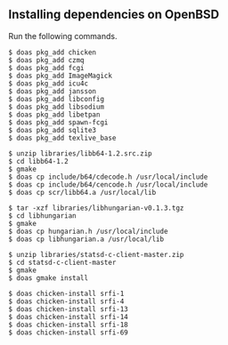 Installing dependencies on OpenBSD
----------------------------------
Run the following commands.

    $ doas pkg_add chicken
    $ doas pkg_add czmq
    $ doas pkg_add fcgi
    $ doas pkg_add ImageMagick
    $ doas pkg_add icu4c
    $ doas pkg_add jansson
    $ doas pkg_add libconfig
    $ doas pkg_add libsodium
    $ doas pkg_add libetpan
    $ doas pkg_add spawn-fcgi
    $ doas pkg_add sqlite3
    $ doas pkg_add texlive_base

    $ unzip libraries/libb64-1.2.src.zip
    $ cd libb64-1.2
    $ gmake
    $ doas cp include/b64/cdecode.h /usr/local/include
    $ doas cp include/b64/cencode.h /usr/local/include
    $ doas cp scr/libb64.a /usr/local/lib

    $ tar -xzf libraries/libhungarian-v0.1.3.tgz
    $ cd libhungarian
    $ gmake
    $ doas cp hungarian.h /usr/local/include
    $ doas cp libhungarian.a /usr/local/lib

    $ unzip libraries/statsd-c-client-master.zip
    $ cd statsd-c-client-master
    $ gmake
    $ doas gmake install

    $ doas chicken-install srfi-1
    $ doas chicken-install srfi-4
    $ doas chicken-install srfi-13
    $ doas chicken-install srfi-14
    $ doas chicken-install srfi-18
    $ doas chicken-install srfi-69
